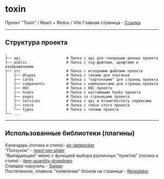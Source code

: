 # toxin
Проект "Toxin" / React + Redux / Vite
Главная страница - <a href="https://toxin-git-react-redux-geran7s-projects.vercel.app/">Ссылка</a><br>
____

## Структура проекта
    .
    ├── api                     # Папка с api для генерации данных проекта 
    ├── public                  # Папка с svg-файлами, шрифтами и изображениями
    ├── src                     # Папка с исходными файлами проекта
    │   ├── @types              # Папка с типами для плагинов
    │   ├── cards               # Папка с "карточками" для страниц проекта
    |   ├── components          # Папка с компонентами для страниц проекта
    |   ├── HOC                 # Папка с HOC проекта
    |   ├── hooks               # Папка с кастомными hooks проекта
    │   ├── pages               # Папка со страницами проекта
    |   ├── services            # Папка с api и browerHistory сервисами
    |   ├── store               # Папка с redux-store проекта
    |   └── types               # Папка с типами проекта
    └── ...
____

## Использованные библиотеки (плагины)
Календарь (логика и стили)- <a href="https://github.com/t1m0n/air-datepicker">air-datepicker</a><br>
"Ползунок" - <a href="https://github.com/gipyeong-lee/react-ion-slider">react-ion-slider</a><br>
"Выпадающее" меню с функцией выбора различных "пунктов" (логика и стили) - <a href="https://github.com/reservamos/item-quantity-dropdown">item-quantity-dropdown</a><br>
Слайдер-карусель - <a href="https://v8.swiperjs.com/react">Swiper</a><br>
Постепенное, плавное "появление" блоков на странице - <a href="https://github.com/QODIO/revealator">Revealator</a><br>


